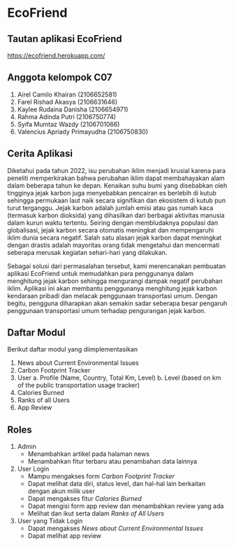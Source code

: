 # EcoFriend

## Tautan aplikasi EcoFriend
https://ecofriend.herokuapp.com/

## Anggota kelompok C07
1. Airel Camilo Khairan (2106652581)
2. Farel Rishad Akasya (2106631646)
3. Kaylee Rudaina Danisha (2106654971)
4. Rahma Adinda Putri (2106750774)
5. Syifa Mumtaz Wazdy (2106701066)
6. Valencius Apriady Primayudha (2106750830)

## Cerita Aplikasi
Diketahui pada tahun 2022, isu perubahan iklim menjadi krusial karena para peneliti memperkirakan bahwa perubahan iklim dapat membahayakan alam dalam beberapa tahun ke depan. Kenaikan suhu bumi yang disebabkan oleh tingginya jejak karbon juga menyebabkan pencairan es berlebih di kutub sehingga permukaan laut naik secara signifikan dan ekosistem di kutub pun turut terganggu. Jejak karbon adalah jumlah emisi atau gas rumah kaca (termasuk karbon dioksida) yang dihasilkan dari berbagai aktivitas manusia dalam kurun waktu tertentu. Seiring dengan membludaknya populasi dan globalisasi, jejak karbon secara otomatis meningkat dan mempengaruhi iklim dunia secara negatif. Salah satu alasan jejak karbon dapat meningkat dengan drastis adalah mayoritas orang tidak mengetahui dan mencermati seberapa merusak kegiatan sehari-hari yang dilakukan. 

Sebagai solusi dari permasalahan tersebut, kami merencanakan pembuatan aplikasi EcoFriend untuk memudahkan para penggunanya dalam menghitung jejak karbon sehingga mengurangi dampak negatif perubahan iklim. Aplikasi ini akan membantu penggunanya menghitung jejak karbon kendaraan pribadi dan melacak penggunaan transportasi umum. Dengan begitu, pengguna diharapkan akan semakin sadar seberapa besar pengaruh penggunaan transportasi umum terhadap pengurangan jejak karbon.

## Daftar Modul 
Berikut daftar modul yang diimplementasikan 

1. News about Current Environmental Issues 
2. Carbon Footprint Tracker
3. User
    a. Profile (Name, Country, Total Km, Level)
    b. Level (based on km of the public transportation usage tracker) 
4. Calories Burned
5. Ranks of all Users
6. App Review

## Roles
1. Admin
   - Menambahkan artikel pada halaman news
   - Menambahkan fitur terbaru atau penambahan data lainnya
2. User Login
   - Mampu mengakses form *Carbon Footprint Tracker*
   - Dapat melihat data diri, status level, dan hal-hal lain berkaitan dengan akun milik user
   - Dapat mengakses fitur *Calories Burned*
   - Dapat mengisi form app review dan menambahkan review yang ada
   - Melihat dan ikut serta dalam *Ranks of All Users*
3. User yang Tidak Login
   - Dapat mengakses *News about Current Environmental Issues*
   - Dapat melihat app review 
